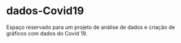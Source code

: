 # dados-Covid19
Espaço reservado para um projeto de análise de dados e criação de gráficos com dados do Covid 19.

